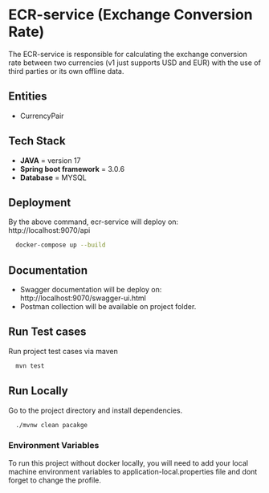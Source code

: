 # ECR-service (Exchange Conversion Rate)
The ECR-service is responsible for calculating the exchange conversion rate between two currencies (v1 just supports USD and EUR) with the use of third parties or its own offline data. 

## Entities
- CurrencyPair

## Tech Stack
- **JAVA** = version 17
- **Spring boot framework** = 3.0.6
- **Database** = MYSQL


## Deployment
By the above command, ecr-service will deploy on: <link> http://localhost:9070/api </link>

```bash
  docker-compose up --build
```

## Documentation
- Swagger documentation will be deploy on: <link> http://localhost:9070/swagger-ui.html </link>
- Postman collection will be available on project folder.

## Run Test cases
Run project test cases via maven

```bash
  mvn test
```  

## Run Locally
Go to the project directory and install dependencies.

```bash
  ./mvnw clean pacakge
```

### Environment Variables
To run this project without docker locally, you will need to add your local machine environment variables to application-local.properties file and dont forget to change the profile.

